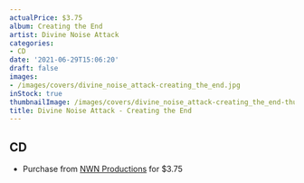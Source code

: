 ```yaml
---
actualPrice: $3.75
album: Creating the End
artist: Divine Noise Attack
categories:
- CD
date: '2021-06-29T15:06:20'
draft: false
images:
- /images/covers/divine_noise_attack-creating_the_end.jpg
inStock: true
thumbnailImage: /images/covers/divine_noise_attack-creating_the_end-thumb.jpg
title: Divine Noise Attack - Creating the End
---
```


## CD
* Purchase from [NWN Productions](http://shop.nwnprod.com/index.php?route=product/product&path=93&product_id=1309&sort=pd.name&order=ASC) for $3.75
